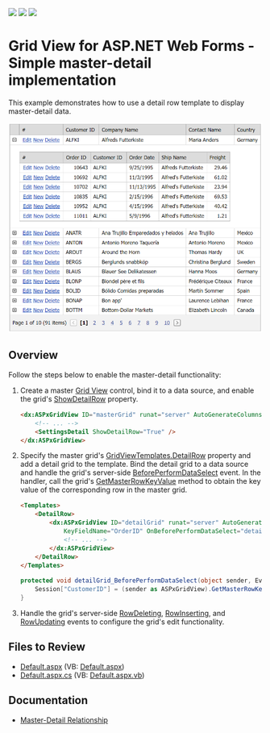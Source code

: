 <!-- default badges list -->
![](https://img.shields.io/endpoint?url=https://codecentral.devexpress.com/api/v1/VersionRange/128532441/15.1.3%2B)
[![](https://img.shields.io/badge/Open_in_DevExpress_Support_Center-FF7200?style=flat-square&logo=DevExpress&logoColor=white)](https://supportcenter.devexpress.com/ticket/details/E248)
[![](https://img.shields.io/badge/📖_How_to_use_DevExpress_Examples-e9f6fc?style=flat-square)](https://docs.devexpress.com/GeneralInformation/403183)
<!-- default badges end -->
# Grid View for ASP.NET Web Forms - Simple master-detail implementation

This example demonstrates how to use a detail row template to display master-detail data.

![Master-Detail Implementation](masterDetail.png)

## Overview

Follow the steps below to enable the master-detail functionality:

1. Create a master [Grid View](https://docs.devexpress.com/AspNet/DevExpress.Web.ASPxGridView) control, bind it to a data source, and enable the grid's [ShowDetailRow](https://docs.devexpress.com/AspNet/DevExpress.Web.ASPxGridViewDetailSettings.ShowDetailRow) property.

    ```aspx
    <dx:ASPxGridView ID="masterGrid" runat="server" AutoGenerateColumns="False" DataSourceID="SqlDataSourceCustomers" KeyFieldName="CustomerID" ... >
        <!-- ... -->
        <SettingsDetail ShowDetailRow="True" />
    </dx:ASPxGridView>
    ```

2. Specify the master grid's [GridViewTemplates.DetailRow](https://docs.devexpress.com/AspNet/DevExpress.Web.GridViewTemplates.DetailRow) property and add a detail grid to the template. Bind the detail grid to a data source and handle the grid's server-side [BeforePerformDataSelect](https://docs.devexpress.com/AspNet/DevExpress.Web.ASPxGridBase.BeforePerformDataSelect) event. In the handler, call the grid's [GetMasterRowKeyValue](https://docs.devexpress.com/AspNet/DevExpress.Web.ASPxGridView.GetMasterRowKeyValue) method to obtain the key value of the corresponding row in the master grid.

    ```aspx
    <Templates>
        <DetailRow>
            <dx:ASPxGridView ID="detailGrid" runat="server" AutoGenerateColumns="False" DataSourceID="SqlDataSourceOrders"
                KeyFieldName="OrderID" OnBeforePerformDataSelect="detailGrid_BeforePerformDataSelect" ... >
                <!-- ... -->
            </dx:ASPxGridView>
        </DetailRow>
    </Templates>
    ```

    ```csharp
    protected void detailGrid_BeforePerformDataSelect(object sender, EventArgs e) {
		Session["CustomerID"] = (sender as ASPxGridView).GetMasterRowKeyValue();
	}
    ```

3. Handle the grid's server-side [RowDeleting](https://docs.devexpress.com/AspNet/DevExpress.Web.ASPxGridView.RowDeleting), [RowInserting](https://docs.devexpress.com/AspNet/DevExpress.Web.ASPxGridView.RowInserting), and [RowUpdating](https://docs.devexpress.com/AspNet/DevExpress.Web.ASPxGridView.RowUpdating) events to configure the grid's edit functionality.

## Files to Review

* [Default.aspx](./CS/Default.aspx) (VB: [Default.aspx](./VB/Default.aspx))
* [Default.aspx.cs](./CS/Default.aspx.cs) (VB: [Default.aspx.vb](./VB/Default.aspx.vb))

## Documentation

* [Master-Detail Relationship](https://docs.devexpress.com/AspNet/3773/components/grid-view/concepts/master-detail-relationship)

